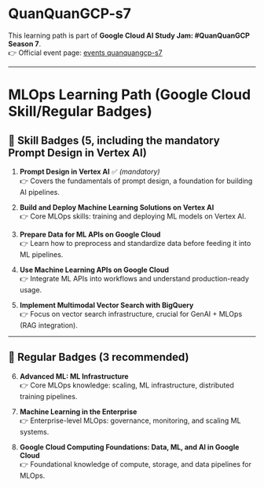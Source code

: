 # QuanQuanGCP-s7

This learning path is part of **Google Cloud AI Study Jam: #QuanQuanGCP Season 7**.  
👉 Official event page: [events quanquangcp-s7](https://rsvp.withgoogle.com/events/quanquangcp-s7)

---

# MLOps Learning Path (Google Cloud Skill/Regular Badges)

## 📌 Skill Badges (5, including the mandatory **Prompt Design in Vertex AI**)

1. **Prompt Design in Vertex AI** ✅ *(mandatory)*  
   👉 Covers the fundamentals of prompt design, a foundation for building AI pipelines.  

2. **Build and Deploy Machine Learning Solutions on Vertex AI**  
   👉 Core MLOps skills: training and deploying ML models on Vertex AI.  

3. **Prepare Data for ML APIs on Google Cloud**  
   👉 Learn how to preprocess and standardize data before feeding it into ML pipelines.  

4. **Use Machine Learning APIs on Google Cloud**  
   👉 Integrate ML APIs into workflows and understand production-ready usage.  

5. **Implement Multimodal Vector Search with BigQuery**  
   👉 Focus on vector search infrastructure, crucial for GenAI + MLOps (RAG integration).  

---

## 📌 Regular Badges (3 recommended)

6. **Advanced ML: ML Infrastructure**  
   👉 Core MLOps knowledge: scaling, ML infrastructure, distributed training pipelines.  

7. **Machine Learning in the Enterprise**  
   👉 Enterprise-level MLOps: governance, monitoring, and scaling ML systems.  

8. **Google Cloud Computing Foundations: Data, ML, and AI in Google Cloud**  
   👉 Foundational knowledge of compute, storage, and data pipelines for MLOps.  
